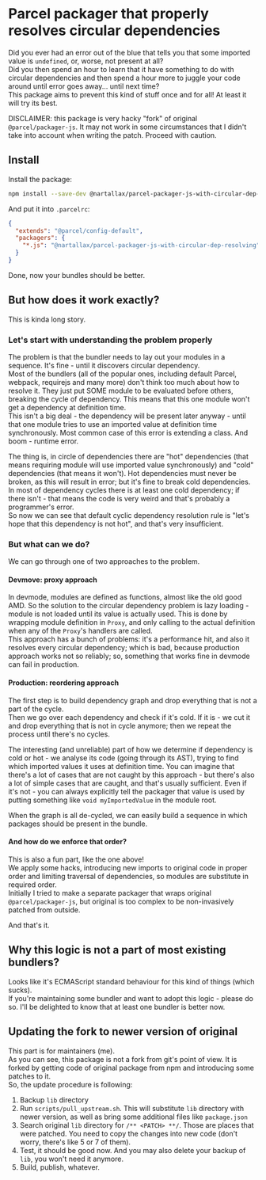 # Parcel packager that properly resolves circular dependencies

Did you ever had an error out of the blue that tells you that some imported value is `undefined`, or, worse, not present at all?  
Did you then spend an hour to learn that it have something to do with circular dependencies and then spend a hour more to juggle your code around until error goes away... until next time?  
This package aims to prevent this kind of stuff once and for all! At least it will try its best.  

DISCLAIMER: this package is very hacky "fork" of original `@parcel/packager-js`. It may not work in some circumstances that I didn't take into account when writing the patch. Proceed with caution.  

## Install

Install the package:

```bash
npm install --save-dev @nartallax/parcel-packager-js-with-circular-dep-resolving
```

And put it into `.parcelrc`:

```json
{
  "extends": "@parcel/config-default",
  "packagers": {
    "*.js": "@nartallax/parcel-packager-js-with-circular-dep-resolving"
  }
}
```

Done, now your bundles should be better.  

## But how does it work exactly?

This is kinda long story.  

### Let's start with understanding the problem properly

The problem is that the bundler needs to lay out your modules in a sequence. It's fine - until it discovers circular dependency.  
Most of the bundlers (all of the popular ones, including default Parcel, webpack, requirejs and many more) don't think too much about how to resolve it. They just put SOME module to be evaluated before others, breaking the cycle of dependency. This means that this one module won't get a dependency at definition time.  
This isn't a big deal - the dependency will be present later anyway - until that one module tries to use an imported value at definition time synchronously. Most common case of this error is extending a class. And boom - runtime error.  

The thing is, in circle of dependencies there are "hot" dependencies (that means requiring module will use imported value synchronously) and "cold" dependencies (that means it won't). Hot dependencies must never be broken, as this will result in error; but it's fine to break cold dependencies. In most of dependency cycles there is at least one cold dependency; if there isn't - that means the code is very weird and that's probably a programmer's error.  
So now we can see that default cyclic dependency resolution rule is "let's hope that this dependency is not hot", and that's very insufficient.  

### But what can we do?

We can go through one of two approaches to the problem.

#### Devmove: proxy approach

In devmode, modules are defined as functions, almost like the old good AMD. So the solution to the circular dependency problem is lazy loading - module is not loaded until its value is actually used. This is done by wrapping module definition in `Proxy`, and only calling to the actual definition when any of the `Proxy`'s handlers are called.  
This approach has a bunch of problems: it's a performance hit, and also it resolves every circular dependency; which is bad, because production approach works not so reliably; so, something that works fine in devmode can fail in production.  

#### Production: reordering approach

The first step is to build dependency graph and drop everything that is not a part of the cycle.  
Then we go over each dependency and check if it's cold. If it is - we cut it and drop everything that is not in cycle anymore; then we repeat the process until there's no cycles.  

The interesting (and unreliable) part of how we determine if dependency is cold or hot - we analyse its code (going through its AST), trying to find which imported values it uses at definition time. You can imagine that there's a lot of cases that are not caught by this approach - but there's also a lot of simple cases that are caught, and that's usually sufficient. Even if it's not - you can always explicitly tell the packager that value is used by putting something like `void myImportedValue` in the module root.  

When the graph is all de-cycled, we can easily build a sequence in which packages should be present in the bundle.

#### And how do we enforce that order?

This is also a fun part, like the one above!  
We apply some hacks, introducing new imports to original code in proper order and limiting traversal of dependencies, so modules are substitute in required order.  
Initially I tried to make a separate packager that wraps original `@parcel/packager-js`, but original is too complex to be non-invasively patched from outside.  

And that's it.  

## Why this logic is not a part of most existing bundlers?

Looks like it's ECMAScript standard behaviour for this kind of things (which sucks).  
If you're maintaining some bundler and want to adopt this logic - please do so. I'll be delighted to know that at least one bundler is better now.  

## Updating the fork to newer version of original

This part is for maintainers (me).  
As you can see, this package is not a fork from git's point of view. It is forked by getting code of original package from npm and introducing some patches to it.  
So, the update procedure is following:

1. Backup `lib` directory
2. Run `scripts/pull_upstream.sh`. This will substitute `lib` directory with newer version, as well as bring some additional files like `package.json`
3. Search original `lib` directory for `/** <PATCH> **/`. Those are places that were patched. You need to copy the changes into new code (don't worry, there's like 5 or 7 of them).
4. Test, it should be good now. And you may also delete your backup of `lib`, you won't need it anymore.
5. Build, publish, whatever.
